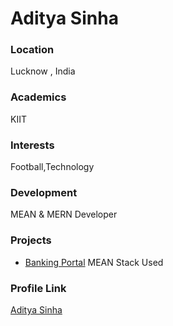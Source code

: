 
# Aditya Sinha

### Location

Lucknow , India

### Academics

KIIT

### Interests

Football,Technology

### Development

MEAN & MERN Developer

### Projects

- [Banking Portal](https://github.com/aditya7sinha/NodeExpress-BankingPortal) MEAN Stack Used

### Profile Link

[Aditya Sinha](https://github.com/aditya7sinha)
